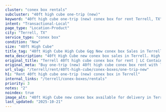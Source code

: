 ```yaml
---
cluster: "conex box rentals"
subcluster: "40ft high cube one-trip (new)"
keyword: "40ft high cube one-trip (new) conex box for rent Terrell, TX"
intent: "Transactional-Local"
page_type: "Location-Product"
city: "Terrell, TX"
service_type: "conex box"
condition: "New"
size: "40ft High Cube"
title_tag: "40ft High Cube High Cube Gqg New conex box Sales in Terrell | LC Container"
meta_description: "40ft High Cube new conex box sales in Terrell. High cube containers with extra height. Fast delivery, competitive pricing. Serving conex boxes area. Quote ID: 9MX. Call (214) 524-4168 for your free quote today."
original_title: "Terrell 40ft high cube conex box for rent | LC Container"
original_meta: "Buy one-trip (new) 40ft high cube conex box rent with local delivery in Terrell, TX. LC Container — local Since 2003. Request a fast quote today."
url_slug: "/terrell/rent/40ft-high-cube/conex-boxes/one-trip-new"
h1: "Rent 40ft high cube one-trip (new) conex box in Terrell"
internal_links: "/terrell/conex-boxes/rentals"
priority: 3
notes: "2"
noindex: true
image_alt: "40ft High Cube new conex box available for delivery in Terrell"
last_updated: "2025-10-21"
---
```


<!-- TODO: Add unique city/inventory copy, images, and internal links here. -->

